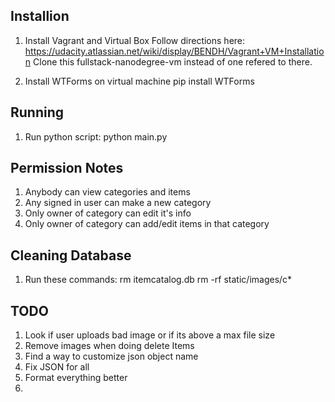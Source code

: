 Installion
---
1. Install Vagrant and Virtual Box
	Follow directions here: https://udacity.atlassian.net/wiki/display/BENDH/Vagrant+VM+Installation
	Clone this fullstack-nanodegree-vm instead of one refered to there.

2. Install WTForms on virtual machine
	pip install WTForms

Running
---
1. Run python script:
	python main.py

Permission Notes
---
1) Anybody can view categories and items
2) Any signed in user can make a new category
3) Only owner of category can edit it's info
4) Only owner of category can add/edit items in that category 

Cleaning Database
---
1) Run these commands:
	rm itemcatalog.db
	rm -rf static/images/c*

TODO
---
1) Look if user uploads bad image or if its above a max file size
2) Remove images when doing delete Items
2) Find a way to customize json object name
6) Fix JSON for all
8) Format everything better
9)

